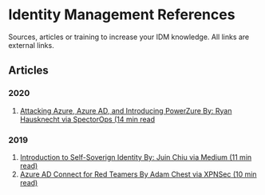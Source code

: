 # Identity Management References

Sources, articles or training to increase your IDM knowledge. All links are external links.

## Articles

### 2020
1. [Attacking Azure, Azure AD, and Introducing PowerZure By: Ryan Hausknecht via SpectorOps (14 min read](https://posts.specterops.io/attacking-azure-azure-ad-and-introducing-powerzure-ca70b330511a)

### 2019
1. [Introduction to Self-Soverign Identity By: Juin Chiu via Medium (11 min read)](https://medium.com/unitychain/intro-to-ssi-7cdac15251a7)
2. [Azure AD Connect for Red Teamers By Adam Chest via XPNSec (10 min read)](https://blog.xpnsec.com/azuread-connect-for-redteam/)
